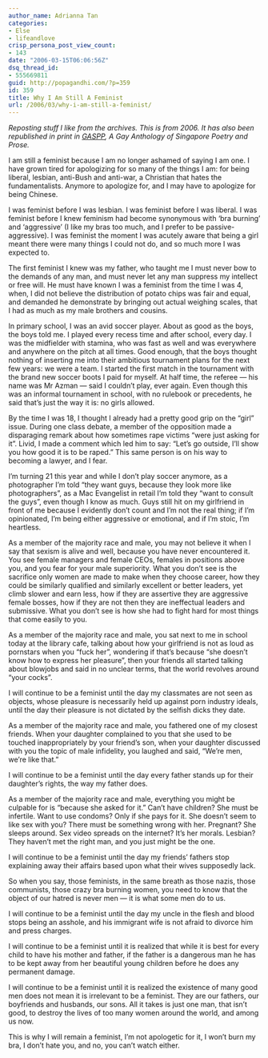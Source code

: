 ```yaml
---
author_name: Adrianna Tan
categories:
- Else
- lifeandlove
crisp_persona_post_view_count:
- 143
date: "2006-03-15T06:06:56Z"
dsq_thread_id:
- 555669811
guid: http://popagandhi.com/?p=359
id: 359
title: Why I Am Still A Feminist
url: /2006/03/why-i-am-still-a-feminist/
---
```


_Reposting stuff I like from the archives. This is from 2006. It has also been republished in print in [GASPP](http://gaspp.wordpress.com/), A Gay Anthology of Singapore Poetry and Prose._

I am still a feminist because I am no longer ashamed of saying I am one. I have grown tired for apologizing for so many of the things I am: for being liberal, lesbian, anti-Bush and anti-war, a Christian that hates the fundamentalists. Anymore to apologize for, and I may have to apologize for being Chinese.

I was feminist before I was lesbian. I was feminist before I was liberal. I was feminist before I knew feminism had become synonymous with ‘bra burning’ and ‘aggressive’ (I like my bras too much, and I prefer to be passive-aggressive). I was feminist the moment I was acutely aware that being a girl meant there were many things I could not do, and so much more I was expected to.

The first feminist I knew was my father, who taught me I must never bow to the demands of any man, and must never let any man suppress my intellect or free will. He must have known I was a feminist from the time I was 4, when, I did not believe the distribution of potato chips was fair and equal, and demanded he demonstrate by bringing out actual weighing scales, that I had as much as my male brothers and cousins.

In primary school, I was an avid soccer player. About as good as the boys, the boys told me. I played every recess time and after school, every day. I was the midfielder with stamina, who was fast as well and was everywhere and anywhere on the pitch at all times. Good enough, that the boys thought nothing of inserting me into their ambitious tournament plans for the next few years: we were a team. I started the first match in the tournament with the brand new soccer boots I paid for myself. At half time, the referee — his name was Mr Azman — said I couldn’t play, ever again. Even though this was an informal tournament in school, with no rulebook or precedents, he said that’s just the way it is: no girls allowed.

By the time I was 18, I thought I already had a pretty good grip on the “girl” issue. During one class debate, a member of the opposition made a disparaging remark about how sometimes rape victims “were just asking for it”. Livid, I made a comment which led him to say: “Let’s go outside, I’ll show you how good it is to be raped.” This same person is on his way to becoming a lawyer, and I fear.

I’m turning 21 this year and while I don’t play soccer anymore, as a photographer I’m told “they want guys, because they look more like photographers”, as a Mac Evangelist in retail I’m told they “want to consult the guys”, even though I know as much. Guys still hit on my girlfriend in front of me because I evidently don’t count and I’m not the real thing; if I’m opinionated, I’m being either aggressive or emotional, and if I’m stoic, I’m heartless.

As a member of the majority race and male, you may not believe it when I say that sexism is alive and well, because you have never encountered it. You see female managers and female CEOs, females in positions above you, and you fear for your male superiority. What you don’t see is the sacrifice only women are made to make when they choose career, how they could be similarly qualified and similarly excellent or better leaders, yet climb slower and earn less, how if they are assertive they are aggressive female bosses, how if they are not then they are ineffectual leaders and submissive. What you don’t see is how she had to fight hard for most things that come easily to you.

As a member of the majority race and male, you sat next to me in school today at the library cafe, talking about how your girlfriend is not as loud as pornstars when you “fuck her”, wondering if that’s because “she doesn’t know how to express her pleasure”, then your friends all started talking about blowjobs and said in no unclear terms, that the world revolves around “your cocks”.

I will continue to be a feminist until the day my classmates are not seen as objects, whose pleasure is necessarily held up against porn industry ideals, until the day their pleasure is not dictated by the selfish dicks they date.

As a member of the majority race and male, you fathered one of my closest friends. When your daughter complained to you that she used to be touched inappropriately by your friend’s son, when your daughter discussed with you the topic of male infidelity, you laughed and said, “We’re men, we’re like that.”

I will continue to be a feminist until the day every father stands up for their daughter’s rights, the way my father does.

As a member of the majority race and male, everything you might be culpable for is “because she asked for it.” Can’t have children? She must be infertile. Want to use condoms? Only if she pays for it. She doesn’t seem to like sex with you? There must be something wrong with her. Pregnant? She sleeps around. Sex video spreads on the internet? It’s her morals. Lesbian? They haven’t met the right man, and you just might be the one.

I will continue to be a feminist until the day my friends’ fathers stop explaining away their affairs based upon what their wives supposedly lack.

So when you say, those feminists, in the same breath as those nazis, those communists, those crazy bra burning women, you need to know that the object of our hatred is never men — it is what some men do to us.

I will continue to be a feminist until the day my uncle in the flesh and blood stops being an asshole, and his immigrant wife is not afraid to divorce him and press charges.

I will continue to be a feminist until it is realized that while it is best for every child to have his mother and father, if the father is a dangerous man he has to be kept away from her beautiful young children before he does any permanent damage.

I will continue to be a feminist until it is realized the existence of many good men does not mean it is irrelevant to be a feminist. They are our fathers, our boyfriends and husbands, our sons. All it takes is just one man, that isn’t good, to destroy the lives of too many women around the world, and among us now.

This is why I will remain a feminist, I’m not apologetic for it, I won’t burn my bra, I don’t hate you, and no, you can’t watch either.
